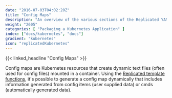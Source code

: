 ```yaml
---
date: "2016-07-03T04:02:20Z"
title: "Config Maps"
description: "An overview of the various sections of the Replicated YAML."
weight: "2605"
categories: [ "Packaging a Kubernetes Application" ]
index: ["docs/kubernetes", "docs"]
gradient: "kubernetes"
icon: "replicatedKubernetes"
---
```


{{< linked_headline "Config Maps" >}}

Config maps are Kubernetes resources that create dynamic text files (often used for config files) mounted in a container. Using the [Replicated template functions](../template-functions), it's possible to generate a config map dynamically that includes information generated from config items (user supplied data) or cmds (automatically generated data).

